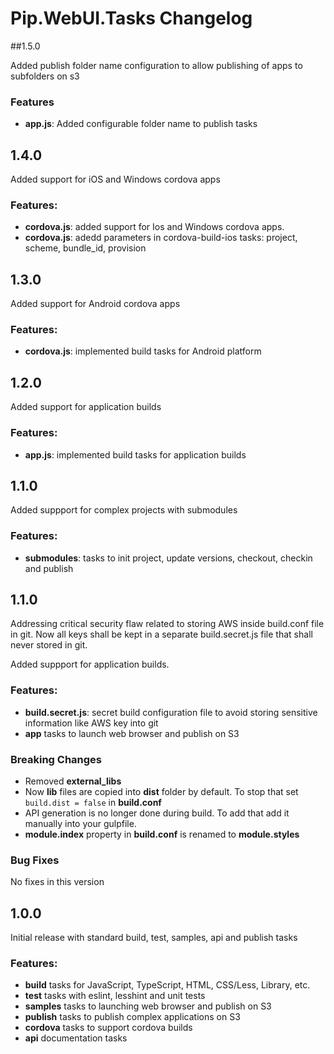 # Pip.WebUI.Tasks Changelog

##1.5.0

Added publish folder name configuration to allow publishing of apps to subfolders on s3

### Features

* **app.js**: Added configurable folder name to publish tasks

## 1.4.0

Added support for iOS and Windows cordova apps

### Features:

* **cordova.js**: added support for Ios and Windows cordova apps. 
* **cordova.js**: adedd parameters in cordova-build-ios tasks: project, scheme, bundle_id, provision

## 1.3.0

Added support for Android cordova apps

### Features:

* **cordova.js**: implemented build tasks for Android platform

## 1.2.0

Added support for application builds

### Features:

* **app.js**: implemented build tasks for application builds

## 1.1.0

Added suppport for complex projects with submodules

### Features:

* **submodules**: tasks to init project, update versions, checkout, checkin and publish

## 1.1.0

Addressing critical security flaw related to storing AWS inside build.conf file in git.
Now all keys shall be kept in a separate build.secret.js file that shall never stored in git.  

Added suppport for application builds.

### Features:

* **build.secret.js**: secret build configuration file to avoid storing sensitive information like AWS key into git
* **app** tasks to launch web browser and publish on S3

### Breaking Changes
* Removed **external_libs**
* Now **lib** files are copied into **dist** folder by default. To stop that set `build.dist = false` in **build.conf**
* API generation is no longer done during build. To add that add it manually into your gulpfile.
* **module.index** property in **build.conf** is renamed to **module.styles**

### Bug Fixes
No fixes in this version


## 1.0.0

Initial release with standard build, test, samples, api and publish tasks

### Features:

* **build** tasks for JavaScript, TypeScript, HTML, CSS/Less, Library, etc.
* **test** tasks with eslint, lesshint and unit tests
* **samples** tasks to launching web browser and publish on S3
* **publish** tasks to publish complex applications on S3
* **cordova** tasks to support cordova builds
* **api** documentation tasks

